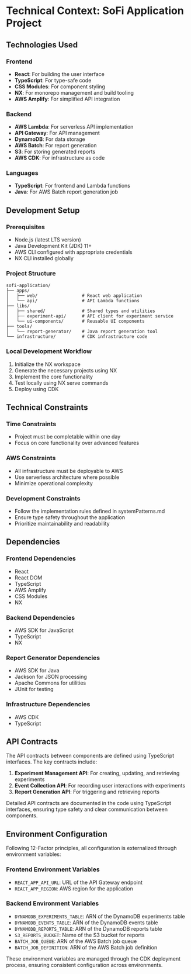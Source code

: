 # Technical Context: SoFi Application Project

## Technologies Used

### Frontend
- **React**: For building the user interface
- **TypeScript**: For type-safe code
- **CSS Modules**: For component styling
- **NX**: For monorepo management and build tooling
- **AWS Amplify**: For simplified API integration

### Backend
- **AWS Lambda**: For serverless API implementation
- **API Gateway**: For API management
- **DynamoDB**: For data storage
- **AWS Batch**: For report generation
- **S3**: For storing generated reports
- **AWS CDK**: For infrastructure as code

### Languages
- **TypeScript**: For frontend and Lambda functions
- **Java**: For AWS Batch report generation job

## Development Setup

### Prerequisites
- Node.js (latest LTS version)
- Java Development Kit (JDK) 11+
- AWS CLI configured with appropriate credentials
- NX CLI installed globally

### Project Structure
```
sofi-application/
├── apps/
│   ├── web/                 # React web application
│   └── api/                 # API Lambda functions
├── libs/
│   ├── shared/              # Shared types and utilities
│   ├── experiment-api/      # API client for experiment service
│   └── ui-components/       # Reusable UI components
├── tools/
│   └── report-generator/    # Java report generation tool
└── infrastructure/          # CDK infrastructure code
```

### Local Development Workflow
1. Initialize the NX workspace
2. Generate the necessary projects using NX
3. Implement the core functionality
4. Test locally using NX serve commands
5. Deploy using CDK

## Technical Constraints

### Time Constraints
- Project must be completable within one day
- Focus on core functionality over advanced features

### AWS Constraints
- All infrastructure must be deployable to AWS
- Use serverless architecture where possible
- Minimize operational complexity

### Development Constraints
- Follow the implementation rules defined in systemPatterns.md
- Ensure type safety throughout the application
- Prioritize maintainability and readability

## Dependencies

### Frontend Dependencies
- React
- React DOM
- TypeScript
- AWS Amplify
- CSS Modules
- NX

### Backend Dependencies
- AWS SDK for JavaScript
- TypeScript
- NX

### Report Generator Dependencies
- AWS SDK for Java
- Jackson for JSON processing
- Apache Commons for utilities
- JUnit for testing

### Infrastructure Dependencies
- AWS CDK
- TypeScript

## API Contracts

The API contracts between components are defined using TypeScript interfaces. The key contracts include:

1. **Experiment Management API**: For creating, updating, and retrieving experiments
2. **Event Collection API**: For recording user interactions with experiments
3. **Report Generation API**: For triggering and retrieving reports

Detailed API contracts are documented in the code using TypeScript interfaces, ensuring type safety and clear communication between components.

## Environment Configuration

Following 12-Factor principles, all configuration is externalized through environment variables:

### Frontend Environment Variables
- `REACT_APP_API_URL`: URL of the API Gateway endpoint
- `REACT_APP_REGION`: AWS region for the application

### Backend Environment Variables
- `DYNAMODB_EXPERIMENTS_TABLE`: ARN of the DynamoDB experiments table
- `DYNAMODB_EVENTS_TABLE`: ARN of the DynamoDB events table
- `DYNAMODB_REPORTS_TABLE`: ARN of the DynamoDB reports table
- `S3_REPORTS_BUCKET`: Name of the S3 bucket for reports
- `BATCH_JOB_QUEUE`: ARN of the AWS Batch job queue
- `BATCH_JOB_DEFINITION`: ARN of the AWS Batch job definition

These environment variables are managed through the CDK deployment process, ensuring consistent configuration across environments.